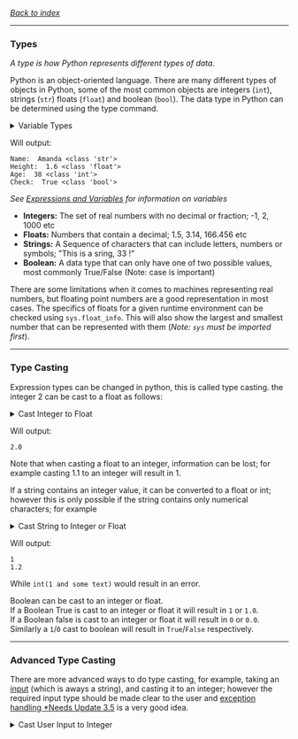 *[Back to index](</readme.md>)*
___
### Types

*A type is how Python represents different types of data.*

Python is an object-oriented language. There are many different types of objects in Python, some of the most common objects are integers (`int`), strings (`str`) floats (`float`) and boolean (`bool`). The data type in Python can be determined using the type command.

<details><summary>Variable Types</summary>

```python
## Declare Variables of different types 
age = 38
height = 1.6
name = "Amanda"
check = True

print ("Name: ", name, type(name))
print ("Height: ", height, type(height))
print ("Age: ", age, type(age))
print ("Check: ", check, type(check))
```
</details>

Will output:
```
Name:  Amanda <class 'str'>
Height:  1.6 <class 'float'>
Age:  38 <class 'int'>
Check:  True <class 'bool'>
```
*See [Expressions and Variables](1.3%20Expressions%20and%20Variables.md#variables-from-user-input) for information on variables*

* **Integers:** The set of real numbers with no decimal or fraction; -1, 2, 1000 etc
* **Floats:** Numbers that contain a decimal; 1.5, 3.14, 166.456 etc
* **Strings:** A Sequence of characters that can include letters, numbers or symbols; "This is a sring, 33 !"
* **Boolean:** A data type that can only have one of two possible values, most commonly True/False (Note: case is important)

There are some limitations when it comes to machines representing real numbers, but floating point numbers are a good representation in most cases. The specifics of floats for a given runtime environment can be checked using `sys.float_info`. This will also show the largest and smallest number that can be represented with them (*Note: `sys` must be imported first*).
___
### Type Casting
Expression types can be changed in python, this is called type casting. the integer 2 can be cast to a float as follows:

<details><summary>Cast Integer to Float</summary>

```python
float(2)
```
</details>

Will output:
```
2.0
```
Note that when casting a float to an integer, information can be lost; for example casting 1.1 to an integer will result in 1.

If a string contains an integer value, it can be converted to a float or int; however this is only possible if the string contains only numerical characters; for example
<details><summary>Cast String to Integer or Float</summary>

```python
int('1')
float('1.2')
```
</details>

Will output:
```
1
1.2
```

While `int(1 and some text)` would result in an error.

Boolean can be cast to an integer or float.  
If a Boolean True is cast to an integer or float it will result in `1` or `1.0`.  
If a Boolean false is cast to an integer or float it will result in `0` or `0.0`. 
Similarly a `1`/`0` cast to boolean will result in `True`/`False` respectively.

___
### Advanced Type Casting
There are more advanced ways to do type casting, for example, taking an [input](1.3%20Expressions%20and%20Variables.md#variables-from-user-input) (which is aways a string), and casting it to an integer; however the required input type should be made clear to the user and [exception handling *Needs Update 3.5](/x3%20Python%20Programming%20Fundamentals/x3.5%20Exception%20Handling.md) is a very good idea.  
<details><summary>Cast User Input to Integer</summary>

```py
age = int(input("Enter your age: "))
```
</details>
